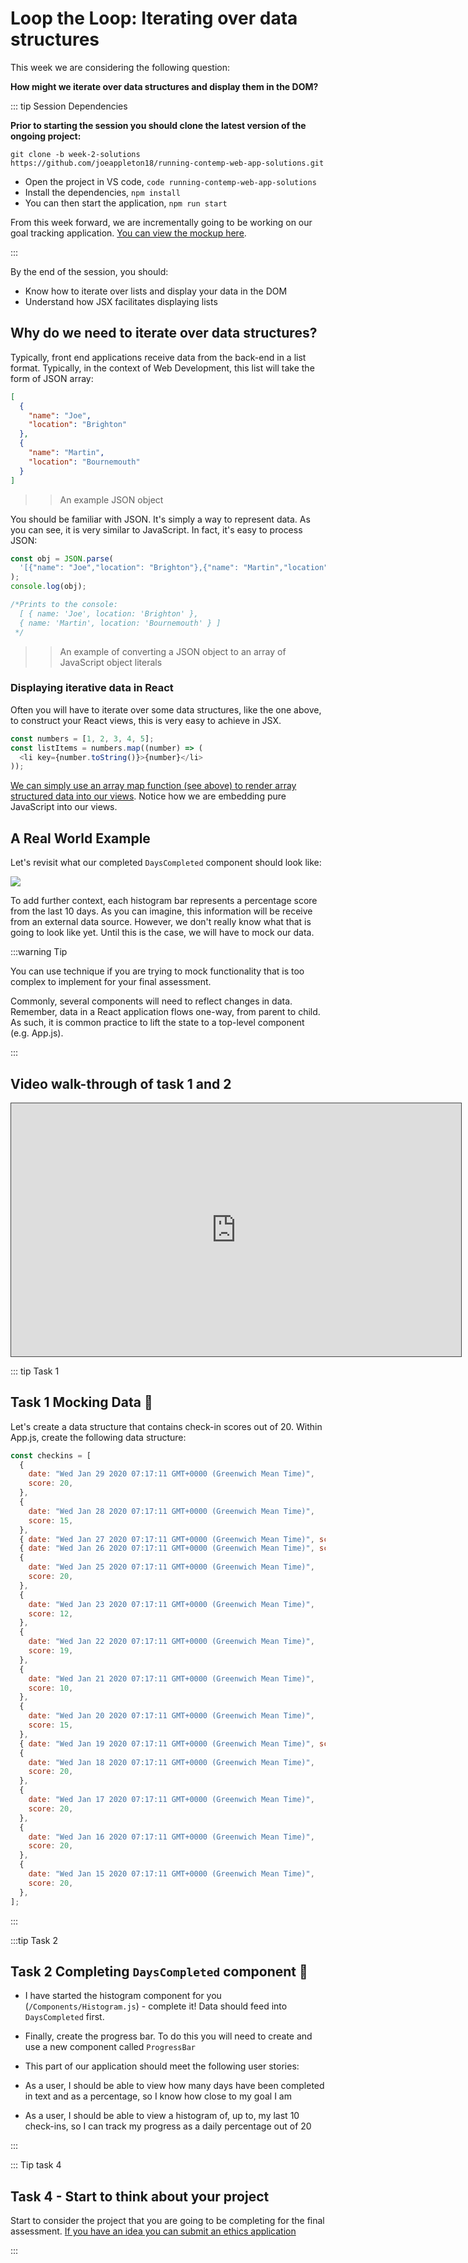 # Loop the Loop: Iterating over data structures

This week we are considering the following question:

**How might we iterate over data structures and display them in the DOM?**

::: tip Session Dependencies

**Prior to starting the session you should clone the latest version of the ongoing project:**

`git clone -b week-2-solutions https://github.com/joeappleton18/running-contemp-web-app-solutions.git`

- Open the project in VS code, `code running-contemp-web-app-solutions`
- Install the dependencies, `npm install`
- You can then start the application, `npm run start`

From this week forward, we are incrementally going to be working on our goal tracking application. [You can view the mockup here](https://www.figma.com/file/rTbqRpRWOw7UYg28SBcxQv/web-dev-pratical-task-made-using-toxin-ui?node-id=31262%3A3).

:::

By the end of the session, you should:

- Know how to iterate over lists and display your data in the DOM
- Understand how JSX facilitates displaying lists

## Why do we need to iterate over data structures?

Typically, front end applications receive data from the back-end in a list format. Typically, in the context of Web Development, this list will take the form of JSON array:

```json
[
  {
    "name": "Joe",
    "location": "Brighton"
  },
  {
    "name": "Martin",
    "location": "Bournemouth"
  }
]
```

> > An example JSON object

You should be familiar with JSON. It's simply a way to represent data. As you can see, it is very similar to JavaScript. In fact, it's easy to process JSON:

```javascript
const obj = JSON.parse(
  '[{"name": "Joe","location": "Brighton"},{"name": "Martin","location": "Bournemouth"}]'
);
console.log(obj);

/*Prints to the console:
  [ { name: 'Joe', location: 'Brighton' },
  { name: 'Martin', location: 'Bournemouth' } ]
 */
```

> > An example of converting a JSON object to an array of JavaScript object literals

### Displaying iterative data in React

Often you will have to iterate over some data structures, like the one above, to construct your React views, this is very easy to achieve in JSX.

```js
const numbers = [1, 2, 3, 4, 5];
const listItems = numbers.map((number) => (
  <li key={number.toString()}>{number}</li>
));
```

[We can simply use an array map function (see above) to render array structured data into our views](https://developer.mozilla.org/en-US/docs/Web/JavaScript/Reference/Global_Objects/Array/map). Notice how we are embedding pure JavaScript into our views.

## A Real World Example

Let's revisit what our completed `DaysCompleted` component should look like:

![](./assets/completed_view.png)

To add further context, each histogram bar represents a percentage score from the last 10 days. As you can imagine, this information will be receive from an external data source. However, we don't really know what that is going to look like yet. Until this is the case, we will have to mock our data.

:::warning Tip

You can use technique if you are trying to mock functionality that is too complex to implement for your final assessment.

Commonly, several components will need to reflect changes in data. Remember, data in a React application flows one-way, from parent to child. As such, it is common practice to lift the state to a top-level component (e.g. App.js).

:::

## Video walk-through of task 1 and 2

<iframe src="https://solent.cloud.panopto.eu/Panopto/Pages/Embed.aspx?id=9c4cd22e-f40f-402b-866c-adbe00ee2e57&autoplay=false&offerviewer=true&showtitle=true&showbrand=false&captions=true&interactivity=all" height="405" width="720" style="border: 1px solid #464646;" allowfullscreen allow="autoplay"></iframe>

::: tip Task 1

## Task 1 Mocking Data :rocket:

Let's create a data structure that contains check-in scores out of 20. Within App.js, create the following data structure:

```js
const checkins = [
  {
    date: "Wed Jan 29 2020 07:17:11 GMT+0000 (Greenwich Mean Time)",
    score: 20,
  },
  {
    date: "Wed Jan 28 2020 07:17:11 GMT+0000 (Greenwich Mean Time)",
    score: 15,
  },
  { date: "Wed Jan 27 2020 07:17:11 GMT+0000 (Greenwich Mean Time)", score: 8 },
  { date: "Wed Jan 26 2020 07:17:11 GMT+0000 (Greenwich Mean Time)", score: 2 },
  {
    date: "Wed Jan 25 2020 07:17:11 GMT+0000 (Greenwich Mean Time)",
    score: 20,
  },
  {
    date: "Wed Jan 23 2020 07:17:11 GMT+0000 (Greenwich Mean Time)",
    score: 12,
  },
  {
    date: "Wed Jan 22 2020 07:17:11 GMT+0000 (Greenwich Mean Time)",
    score: 19,
  },
  {
    date: "Wed Jan 21 2020 07:17:11 GMT+0000 (Greenwich Mean Time)",
    score: 10,
  },
  {
    date: "Wed Jan 20 2020 07:17:11 GMT+0000 (Greenwich Mean Time)",
    score: 15,
  },
  { date: "Wed Jan 19 2020 07:17:11 GMT+0000 (Greenwich Mean Time)", score: 6 },
  {
    date: "Wed Jan 18 2020 07:17:11 GMT+0000 (Greenwich Mean Time)",
    score: 20,
  },
  {
    date: "Wed Jan 17 2020 07:17:11 GMT+0000 (Greenwich Mean Time)",
    score: 20,
  },
  {
    date: "Wed Jan 16 2020 07:17:11 GMT+0000 (Greenwich Mean Time)",
    score: 20,
  },
  {
    date: "Wed Jan 15 2020 07:17:11 GMT+0000 (Greenwich Mean Time)",
    score: 20,
  },
];
```

:::

:::tip Task 2

## Task 2 Completing `DaysCompleted` component :rocket:

- I have started the histogram component for you (`/Components/Histogram.js`) - complete it! Data should feed into `DaysCompleted` first.

- Finally, create the progress bar. To do this you will need to create and use a new component called `ProgressBar`

- This part of our application should meet the following user stories:

- As a user, I should be able to view how many days have been completed in text and as a percentage, so I know how close to my goal I am
- As a user, I should be able to view a histogram of, up to, my last 10 check-ins, so I can track my progress as a daily percentage out of 20

:::

::: Tip task 4

## Task 4 - Start to think about your project

Start to consider the project that you are going to be completing for the final assessment. [If you have an idea you can submit an ethics application](https://ethics.app.solent.ac.uk/)

:::
